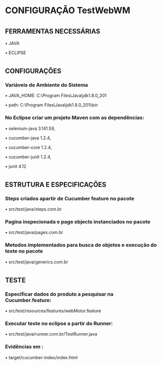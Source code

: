 # CONFIGURAÇÃO TestWebWM
#
## FERRAMENTAS NECESSÁRIAS

•	JAVA

•	ECLIPSE




#
## CONFIGURAÇÕES

### Variáveis de Ambiente do Sistema

•	JAVA_HOME: C:\Program Files\Java\jdk1.8.0_201

•	path: C:\Program Files\Java\jdk1.8.0_201\bin

### No Eclipse criar um projeto Maven com as dependências:

•	selenium-java 3.141.59,

•	cucumber-java 1.2.4,

•	cucumber-core 1.2.4,

•	cucumber-junit 1.2.4,

•	junit 4.12



#
## ESTRUTURA E ESPECIFICAÇÕES

### Steps criados apartir de Cucumber feature no pacote

• src/test/java/steps.com.br

### Pagina inspecionada e page objects instanciados no pacote

• src/test/java/pages.com.br

### Metodos implementados para busca de objetos e execução do teste no pacote

• src/test/java/generics.com.br



#
## TESTE

### Especificar dados do produto a pesquisar na Cucumber.feature:

•	src/test/resources/features/webMotor.feature

### Executar teste no eclipse a partir do Runner:

•	src/test/java/runner.com.br/TestRunner.java

### Evidências em :

•	target/cucumber-index/index.html
